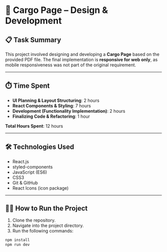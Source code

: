 # 🚚 Cargo Page – Design & Development

## 📋 Task Summary

This project involved designing and developing a **Cargo Page** based on the provided PDF file. The final implementation is **responsive for web only**, as mobile responsiveness was not part of the original requirement.

---

## ⏱️ Time Spent

- **UI Planning & Layout Structuring**: 2 hours
- **React Components & Styling**: 7 hours
- **Development (Functionality Implementation)**: 2 hours
- **Finalizing Code & Refactoring**: 1 hour

**Total Hours Spent**: 12 hours

---

## 🛠️ Technologies Used

- React.js
- styled-components
- JavaScript (ES6)
- CSS3
- Git & GitHub
- React Icons (icon package)

---

## 🧑‍💻 How to Run the Project

1. Clone the repository.
2. Navigate into the project directory.
3. Run the following commands:

```bash
npm install
npm run dev
```
[ 
](http://localhost:5173/)
